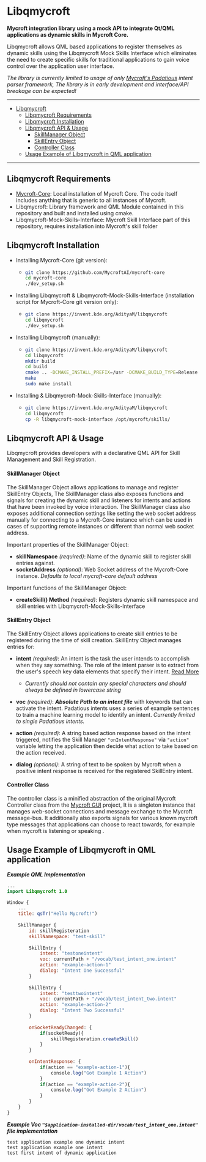 # Libqmycroft

**Mycroft integration library using a mock API to integrate Qt/QML applications as dynamic skills in Mycroft Core.**

Libqmycroft allows QML based applications to register themselves as dynamic skills using the Libqmycroft Mock Skills Interface which eliminates the need to create specific skills for traditional applications to gain voice control over the application user interface. 

*The library is currently limited to usage of only [Mycroft's Padatious](https://mycroft-ai.gitbook.io/docs/mycroft-technologies/padatious) intent parser framework, The library is in early development and interface/API breakage can be expected!*




--------------------------------

- [Libqmycroft](#libqmycroft)
  * [Libqmycroft Requirements](#libqmycroft-requirements)
  * [Libqmycroft Installation](#libqmycroft-installation)
  * [Libqmycroft API & Usage](#libqmycroft-api---usage)
      - [SkillManager Object](#skillmanager-object)
      - [SkillEntry Object](#skillentry-object)
      - [Controller Class](#controller-class)
  * [Usage Example of Libqmycroft in QML application](#usage-example-of-libqmycroft-in-qml-application)

--------------------------------------------------------------------------------------------------------------------------------------------------------------------------------------------



## Libqmycroft Requirements

- [Mycroft-Core](https://github.com/MycroftAI/mycroft-core/): Local installation of Mycroft Core. The code itself  includes anything that is generic to all instances of Mycroft. 
- Libqmycroft: Library framework and QML Module contained in this repository and built and installed using cmake.
- Libqmycroft-Mock-Skills-Interface: Mycroft Skill Interface part of this repository, requires installation into Mycroft's skill folder 



## Libqmycroft Installation

- Installing Mycroft-Core (git version):

  - ```bash
    git clone https://github.com/MycroftAI/mycroft-core
    cd mycroft-core
    ./dev_setup.sh
    ```

- Installing Libqmycroft & Libqmycroft-Mock-Skills-Interface (installation script for Mycroft-Core git version only):

  - ```bash
    git clone https://invent.kde.org/AdityaM/libqmycroft
    cd libqmycroft
    ./dev_setup.sh
    ```

- Installing Libqmycroft (manually):

  - ```bash
    git clone https://invent.kde.org/AdityaM/libqmycroft
    cd libqmycroft
    mkdir build
    cd build
    cmake .. -DCMAKE_INSTALL_PREFIX=/usr -DCMAKE_BUILD_TYPE=Release -DKDE_INSTALL_LIBDIR=lib -DKDE_INSTALL_USE_QT_SYS_PATHS=ON
    make
    sudo make install
    ```

- Installing & Libqmycroft-Mock-Skills-Interface (manually):

  - ```bash
    git clone https://invent.kde.org/AdityaM/libqmycroft
    cd libqmycroft
    cp -R libqmycroft-mock-interface /opt/mycroft/skills/ 
    ```



## Libqmycroft API & Usage

Libqmycroft provides developers with a declarative QML API for Skill Management and Skill Registration.

#### SkillManager Object

The SkillManager Object allows applications to manage and register SkillEntry Objects, The SkillManager class also exposes functions and signals for creating the dynamic skill and listeners for intents and actions that have been invoked by voice interaction. The SkillManager class also exposes additional connection settings like setting the web socket address manually for connecting to a Mycroft-Core instance which can be used in cases of supporting remote instances or different than normal web socket address. 

Important properties of the SkillManager Object:

- **skillNamespace** *(required)*: Name of the dynamic skill to register skill entries against.
- **socketAddress** *(optional)*: Web Socket address of the Mycroft-Core instance. *Defaults to local mycroft-core default address*

Important functions of the SkillManager Object:

- **createSkill() Method** *(required)*: Registers dynamic skill namespace and skill entries with Libqmycroft-Mock-Skills-Interface

  

#### SkillEntry Object

The SkillEntry Object allows applications to create skill entries to be registered during the time of skill creation. SkillEntry Object manages entries for:

- **intent** *(required)*: An intent is the task the user intends to accomplish when they say  something. The role of the intent parser is to extract from the user's  speech key data elements that specify their intent. [Read More](https://mycroft-ai.gitbook.io/docs/skill-development/user-interaction/intents) 
  - *Currently should not contain any special characters and should always be defined in lowercase string*
  
  
  
- **voc** *(required)*: ***Absolute Path to an intent file*** with keywords that can activate the intent. Padatious intents uses a series of example sentences to train a machine learning model to identify an intent. *Currently limited to single Padatious intents.*

- **action** *(required)*: A string based action response based on the intent triggered, notifies the Skill Manager `"onIntentResponse"` via `"action"` variable letting the application then decide what action to take based on the action received.

- **dialog** *(optional)*: A string of text to be spoken by Mycroft when a positive intent response is received for the registered SkillEntry intent.

  

#### Controller Class

The controller class is a minified abstraction of the original Mycroft Controller class from the [Mycroft GUI](https://github.com/MycroftAI/mycroft-gui) project, It is a singleton instance that manages web-socket connections and message exchange to the Mycroft message-bus. It additionally also exports signals for various known mycroft type messages that applications can choose to react towards, for example when mycroft is listening or speaking . 



## Usage Example of Libqmycroft in QML application

***Example QML Implementation***

```QML
...
import Libqmycroft 1.0

Window {
	...
    title: qsTr("Hello Mycroft!")
    
    SkillManager {
        id: skillRegisteration
        skillNamespace: "test-skill"
        
        SkillEntry {
            intent: "testoneintent"
            voc: currentPath + "/vocab/test_intent_one.intent"
            action: "example-action-1"
            dialog: "Intent One Successful"
        }
        
        SkillEntry {
            intent: "testtwointent"
            voc: currentPath + "/vocab/test_intent_two.intent"
            action: "example-action-2"
            dialog: "Intent Two Successful"
        }
        
        onSocketReadyChanged: {
            if(socketReady){
                skillRegisteration.createSkill()
            }
        }
        
        onIntentResponse: {
            if(action == "example-action-1"){
                console.log("Got Example 1 Action")
            }
            if(action == "example-action-2"){
                console.log("Got Example 2 Action")
            }
        }
    }
}
```

***Example Voc `"$application-installed-dir/vocab/test_intent_one.intent"` file implementation***

```
test application example one dynamic intent
test application example one intent
test first intent of dynamic application
```